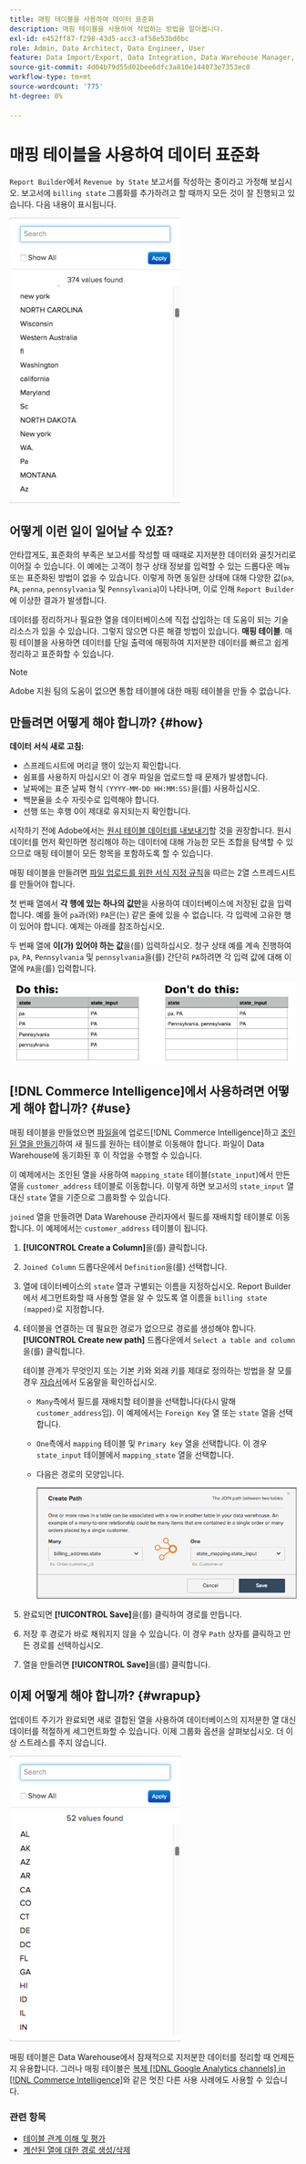 ```yaml
---
title: 매핑 테이블을 사용하여 데이터 표준화
description: 매핑 테이블을 사용하여 작업하는 방법을 알아봅니다.
exl-id: e452ff87-f298-43d5-acc3-af58e53bd0bc
role: Admin, Data Architect, Data Engineer, User
feature: Data Import/Export, Data Integration, Data Warehouse Manager, Commerce Tables
source-git-commit: 4d04b79d55d02bee6dfc3a810e144073e7353ec0
workflow-type: tm+mt
source-wordcount: '775'
ht-degree: 0%

---
```


# 매핑 테이블을 사용하여 데이터 표준화

`Report Builder`에서 `Revenue by State` 보고서를 작성하는 중이라고 가정해 보십시오. 보고서에 `billing state` 그룹화를 추가하려고 할 때까지 모든 것이 잘 진행되고 있습니다. 다음 내용이 표시됩니다.

![이름이 일치하지 않는 지저분한 상태 세그먼트를 표시하는 차트](../../assets/Messy_State_Segments.png)

## 어떻게 이런 일이 일어날 수 있죠?

안타깝게도, 표준화의 부족은 보고서를 작성할 때 때때로 지저분한 데이터와 골칫거리로 이어질 수 있습니다. 이 예에는 고객이 청구 상태 정보를 입력할 수 있는 드롭다운 메뉴 또는 표준화된 방법이 없을 수 있습니다. 이렇게 하면 동일한 상태에 대해 다양한 값(`pa`, `PA`, `penna`, `pennsylvania` 및 `Pennsylvania`)이 나타나며, 이로 인해 `Report Builder`에 이상한 결과가 발생합니다.

데이터를 정리하거나 필요한 열을 데이터베이스에 직접 삽입하는 데 도움이 되는 기술 리소스가 있을 수 있습니다. 그렇지 않으면 다른 해결 방법이 있습니다. **매핑 테이블**. 매핑 테이블을 사용하면 데이터를 단일 출력에 매핑하여 지저분한 데이터를 빠르고 쉽게 정리하고 표준화할 수 있습니다.

>[!NOTE]
>
>Adobe 지원 팀의 도움이 없으면 통합 테이블에 대한 매핑 테이블을 만들 수 없습니다.

## 만들려면 어떻게 해야 합니까? {#how}

**데이터 서식 새로 고침:**

* 스프레드시트에 머리글 행이 있는지 확인합니다.
* 쉼표를 사용하지 마십시오! 이 경우 파일을 업로드할 때 문제가 발생합니다.
* 날짜에는 표준 날짜 형식 `(YYYY-MM-DD HH:MM:SS)`을(를) 사용하십시오.
* 백분율을 소수 자릿수로 입력해야 합니다.
* 선행 또는 후행 0이 제대로 유지되는지 확인합니다.

시작하기 전에 Adobe에서는 [원시 테이블 데이터를 내보내기](../../tutorials/export-raw-data.md)할 것을 권장합니다. 원시 데이터를 먼저 확인하면 정리해야 하는 데이터에 대해 가능한 모든 조합을 탐색할 수 있으므로 매핑 테이블이 모든 항목을 포함하도록 할 수 있습니다.

매핑 테이블을 만들려면 [파일 업로드를 위한 서식 지정 규칙](../../data-analyst/importing-data/connecting-data/using-file-uploader.md)을 따르는 2열 스프레드시트를 만들어야 합니다.

첫 번째 열에서 **각 행에 있는 하나의 값만**&#x200B;을 사용하여 데이터베이스에 저장된 값을 입력합니다. 예를 들어 `pa`과(와) `PA`은(는) 같은 줄에 있을 수 없습니다. 각 입력에 고유한 행이 있어야 합니다. 예제는 아래를 참조하십시오.

두 번째 열에 **이(가) 있어야 하는 값**&#x200B;을(를) 입력하십시오. 청구 상태 예를 계속 진행하여 `pa`, `PA`, `Pennsylvania` 및 `pennsylvania`을(를) 간단히 `PA`하려면 각 입력 값에 대해 이 열에 `PA`을(를) 입력합니다.

![원래 값과 표준화된 값을 보여 주는 예제 매핑 테이블](../../assets/Mapping_table_examples.jpg)

## [!DNL Commerce Intelligence]에서 사용하려면 어떻게 해야 합니까? {#use}

매핑 테이블을 만들었으면 [파일을 &#x200B;](../../data-analyst/importing-data/connecting-data/using-file-uploader.md)에 업로드[!DNL Commerce Intelligence]하고 [조인된 열을 만들기](../../data-analyst/data-warehouse-mgr/calc-column-types.md)하여 새 필드를 원하는 테이블로 이동해야 합니다. 파일이 Data Warehouse에 동기화된 후 이 작업을 수행할 수 있습니다.

이 예제에서는 조인된 열을 사용하여 `mapping_state` 테이블(`state_input`)에서 만든 열을 `customer_address` 테이블로 이동합니다. 이렇게 하면 보고서의 `state_input` 열 대신 `state` 열을 기준으로 그룹화할 수 있습니다.

`joined` 열을 만들려면 Data Warehouse 관리자에서 필드를 재배치할 테이블로 이동합니다. 이 예제에서는 `customer_address` 테이블이 됩니다.

1. **[!UICONTROL Create a Column]**&#x200B;을(를) 클릭합니다.
1. `Joined Column` 드롭다운에서 `Definition`을(를) 선택합니다.
1. 열에 데이터베이스의 `state` 열과 구별되는 이름을 지정하십시오. Report Builder에서 세그먼트화할 때 사용할 열을 알 수 있도록 열 이름을 `billing state (mapped)`로 지정합니다.
1. 테이블을 연결하는 데 필요한 경로가 없으므로 경로를 생성해야 합니다. **[!UICONTROL Create new path]** 드롭다운에서 `Select a table and column`을(를) 클릭합니다.

   테이블 관계가 무엇인지 또는 기본 키와 외래 키를 제대로 정의하는 방법을 잘 모를 경우 [자습서](../../data-analyst/data-warehouse-mgr/create-paths-calc-columns.md)에서 도움말을 확인하십시오.

   * `Many`측에서 필드를 재배치할 테이블을 선택합니다(다시 말해 `customer_address`임). 이 예제에서는 `Foreign Key` 열 또는 `state` 열을 선택합니다.
   * `One`측에서 `mapping` 테이블 및 `Primary key` 열을 선택합니다. 이 경우 `state_input` 테이블에서 `mapping_state` 열을 선택합니다.
   * 다음은 경로의 모양입니다.

     ![상태 매핑 계산 경로를 표시하는 Data Warehouse 관리자](../../assets/State_Mapping_Path.png)

1. 완료되면 **[!UICONTROL Save]**&#x200B;을(를) 클릭하여 경로를 만듭니다.
1. 저장 후 경로가 바로 채워지지 않을 수 있습니다. 이 경우 `Path` 상자를 클릭하고 만든 경로를 선택하십시오.
1. 열을 만들려면 **[!UICONTROL Save]**&#x200B;을(를) 클릭합니다.

## 이제 어떻게 해야 합니까? {#wrapup}

업데이트 주기가 완료되면 새로 결합된 열을 사용하여 데이터베이스의 지저분한 열 대신 데이터를 적절하게 세그먼트화할 수 있습니다. 이제 그룹화 옵션을 살펴보십시오. 더 이상 스트레스를 주지 않습니다.

![표준화 후 클린 상태 세그먼트를 표시하는 차트](../../assets/Clean_State_Segments.png)

매핑 테이블은 Data Warehouse에서 잠재적으로 지저분한 데이터를 정리할 때 언제든지 유용합니다. 그러나 매핑 테이블은 [복제 [!DNL Google Analytics channels] in [!DNL Commerce Intelligence]](../data-warehouse-mgr/rep-google-analytics-channels.md)와 같은 멋진 다른 사용 사례에도 사용할 수 있습니다.

### 관련 항목

* [테이블 관계 이해 및 평가](../data-warehouse-mgr/table-relationships.md)
* [계산된 열에 대한 경로 생성/삭제](../data-warehouse-mgr/create-paths-calc-columns.md)
